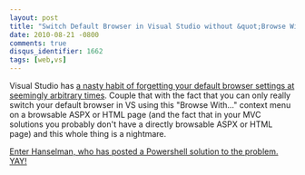 ```yaml
---
layout: post
title: "Switch Default Browser in Visual Studio without &quot;Browse With...&quot;"
date: 2010-08-21 -0800
comments: true
disqus_identifier: 1662
tags: [web,vs]
---
```

Visual Studio has [a nasty habit of forgetting your default browser
settings at seemingly arbitrary
times](https://connect.microsoft.com/VisualStudio/feedback/details/568469/vs2010-forgets-default-browser-settings).
Couple that with the fact that you can only really switch your default
browser in VS using this "Browse With..." context menu on a browsable
ASPX or HTML page (and the fact that in your MVC solutions you probably
don't have a directly browsable ASPX or HTML page) and this whole thing
is a nightmare.

[Enter Hanselman, who has posted a Powershell solution to the problem.
YAY!](http://www.hanselman.com/blog/HowToChangeTheDefaultBrowserInVisualStudioProgrammaticallyWithPowerShellAndPossiblyPokeYourselfInTheEye.aspx)
